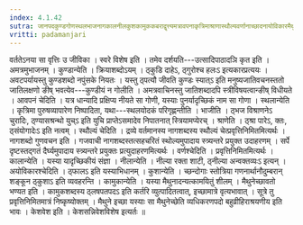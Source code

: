 ```yaml
---
index: 4.1.42
sutra: जानपदकुण्डगोणस्थलभाजनागकालनीलकुशकामुककबराद्वृत्त्यमत्रावपनाकृत्रिमाश्राणास्थौल्यवर्णानाच्छादनायोविकारमैथुनेच्छाकेशवेशेषु
vritti: padamanjari
---
```


 वर्ततेऽनया सा वृत्तिः उ जीविका । स्वरे विशेष इति । तमेव दर्शयति---उत्सादिपाठादञि कृत इति । अमत्रमुभाजनम् । कुण्डान्येति । क्रियाशब्दोऽयम् । ठ्कुडि दाहेऽ, ठ्गुरोश्च हलःऽ इत्यकारप्रत्ययः । अवटपर्यायस्तु कुण्डशब्दो नपुंसके नियतः । यस्तु ठ्पत्यौ जीवति कुण्डः स्यात्ऽ इति मनुष्यजातिवचनस्ततो जातिलक्षणो ङीष् भवत्येव---कुण्डीयं न गोलीति । अमत्रवाचिनस्तु जातिशब्दादपि स्त्रीविषयत्वान्ङीष् विधीयते । आवपनं चेदिति । यत्र धान्यादि प्रक्षिप्य नीयते सा गोणी, यस्याः पुनर्यादृच्छिकं नाम सा गोणा । स्थलान्येति । कृत्रिमा पुरुषव्यापारेण निष्पादिता, यथा---स्थलयोदकं परिगृह्णन्तीति । भाजीति । ठ्भज विश्राणनेऽ चुरादिः, ठ्ण्यासश्रन्थो युच्ऽ इति युचि प्राप्तेऽसमादेव निपातनात् स्त्रियामप्येरच् । श्राणेति । ठ्श्रा पारेऽ, क्तः, ठ्संयोगादेःऽ इति नत्वम् । स्थौल्यं चेदिति । द्रव्ये वर्तमानस्य नागशब्दस्य स्थौल्यं चेत्प्रवृत्तिनिमितमित्यर्थः । नागशब्दो गुणवचन इति । गजवाची नागशब्दस्तत्सहचरितं स्थोल्यमुपादाय स्त्र्यन्तरे प्रयुक्त उदाहरणम् । सर्पे दृष्टस्तद्गतं दैर्घ्यमुपादाय स्त्र्यन्तरे प्रयुक्तः प्रत्युदाहरणमित्यर्थः । वर्णश्चेदिति । प्रवृत्तिनिमितमित्यर्थः । कालान्येति । यस्या यादृच्छिकीयं संज्ञा । नीलान्येति । नील्या रक्ता शाटी, ठ्नील्या अन्वक्तव्यःऽ इत्यन् । अयोविकारश्चेदिति । ठ्फालऽ इति यस्याभिधानम् । कुशान्येति । च्छन्दोगाः स्तोत्रिया गणनार्थानौदुम्बरान् शङ्कून ठ्कुशाऽ इति व्यवहरन्ति । कामुकान्येति । यस्या मैथुनादन्यत्कामयितुं शीलम् । मैथुनेच्छावतो भण्यत इति । कामुकशब्दस्य ठ्लषपतपदऽ इति कर्तरि व्युत्पादितत्वात्, इच्छामात्रे वृत्यभावात् । सूत्रे तु प्रवृत्तिनिमितमात्रं निष्कृष्योक्तम् । मैथुने इच्छा यस्याः सा मैथुनेच्छेति व्यधिकरणपदो बहुव्रीहिराश्रयणीय इति भावः । केशवेश इति । केशसन्निवेशविशेष इत्यर्तः ॥